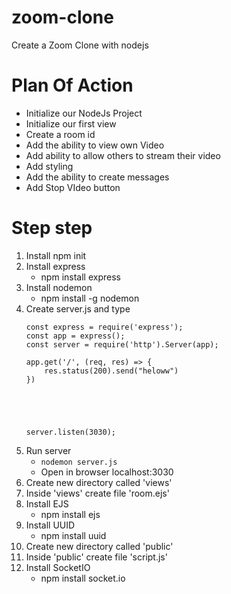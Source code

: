 # zoom-clone
Create a Zoom Clone with nodejs

# Plan Of Action
- Initialize our NodeJs Project
- Initialize our first view
- Create a room id
- Add the ability to view own Video
- Add ability to allow others to stream their video
- Add styling
- Add the ability to create messages
- Add Stop VIdeo button








# Step step
1. Install npm init
2. Install express
    - npm install express
3. Install nodemon
    - npm install -g nodemon
4. Create server.js and type
    ```
    const express = require('express');
    const app = express();
    const server = require('http').Server(app);

    app.get('/', (req, res) => {
        res.status(200).send("heloww")
    })





    server.listen(3030);
    ```
5. Run server
    - `nodemon server.js`
    - Open in browser localhost:3030
6. Create new directory called 'views'
7. Inside 'views' create file 'room.ejs'
8. Install EJS
    - npm install ejs
9. Install UUID
    - npm install uuid
10. Create new directory called 'public'
11. Inside 'public' create file 'script.js'
12. Install SocketIO
    - npm install socket.io
